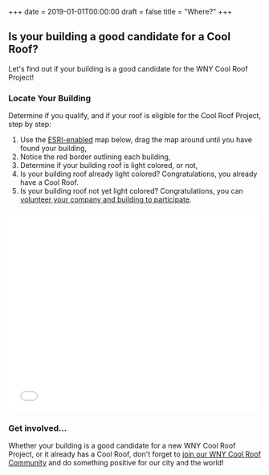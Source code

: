 +++
date    =  2019-01-01T00:00:00
draft   =  false
title   =  "Where?"
+++

## Is your building a good candidate for a Cool Roof?

Let's find out if your building is a good candidate for the WNY Cool Roof Project!

### Locate Your Building

Determine if you qualify, and if your roof is eligible for the Cool Roof Project, step by step:

  1. Use the [ESRI-enabled](https://www.esri.com/en-us/home) map below, drag the map around until you have found your building,
  1. Notice the red border outlining each building,
  1. Determine if your building roof is light colored, or not,
  1. Is your building roof already light colored? Congratulations, you already have a Cool Roof.
  1. Is your building roof not yet light colored? Congratulations, you can [volunteer your company and building to participate](/join).

<div class="embed-container"><iframe width="500" height="400" frameborder="0" scrolling="no" marginheight="0" marginwidth="0" title="Buffalo EcoChallenge" src="//www.arcgis.com/apps/Embed/index.html?webmap=45cffd234d2d4af4ac216ec1db7c8025&extent=-78.8852,42.8826,-78.8546,42.8937&zoom=true&previewImage=false&scale=true&search=true&searchextent=true&disable_scroll=true&theme=light"></iframe></div>

### Get involved...

Whether your building is a good candidate for a new WNY Cool Roof Project, or it already has a Cool Roof, don't forget to [join our WNY Cool Roof Community](/join) and do something positive for our city and the world!
